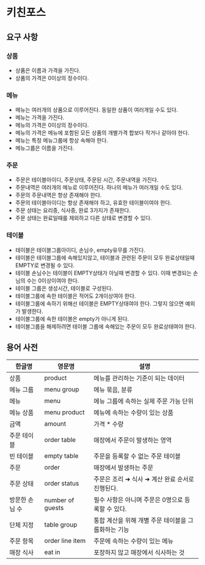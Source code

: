 # 키친포스

## 요구 사항
### 상품
- 상품은 이름과 가격을 가진다.
- 상품의 가격은 0이상의 정수이다.

### 메뉴
- 메뉴는 여러개의 상품으로 이루어진다. 동일한 상품이 여러개일 수도 있다.
- 메뉴는 가격을 가진다.
- 메뉴의 가격은 0이상의 정수이다.
- 메뉴의 가격은 메뉴에 포함된 모든 상품의 개별가격 합보다 작거나 같아야 한다.
- 메뉴는 특정 메뉴그룹에 항상 속해야 한다.
- 메뉴그룹은 이름을 가진다.

### 주문
- 주문은 테이블아이디, 주문상태, 주문된 시간, 주문내역을 가진다.
- 주문내역은 여러개의 메뉴로 이루어진다. 하나의 메뉴가 여러개일 수도 있다.
- 주문의 주문내역은 항상 존재해야 한다.
- 주문의 테이블아이디는 항상 존재해야 하고, 유효한 테이블이여야 한다.
- 주문 상태는 요리중, 식사중, 완료 3가지가 존재한다.
- 주문 상태는 완료일때를 제외하고 다른 상태로 변경할 수 있다.

### 테이블
- 테이블은 테이블그룹아이디, 손님수, empty유무를 가진다.
- 테이블은 테이블그룹에 속해있지않고, 테이블과 관련된 주문이 모두 완료상태일때 EMPTY로 변경될 수 있다.
- 테이블 손님수는 테이블이 EMPTY상태가 아닐때 변경할 수 있다. 이때 변경되는 손님의 수는 0이상이여야 한다.
- 테이블 그룹은 생성시간, 테이블로 구성된다.
- 테이블그룹에 속한 테이블은 적어도 2개이상여야 한다.
- 테이블그룹에 속하기 위해선 테이블은 EMPTY상태여야 한다. 그렇지 않으면 예외가 발생한다.
- 테이블그룹에 속한 테이블은 empty가 아니게 된다.
- 테이블그룹을 해제하려면 테이블 그룹에 속해있는 주문이 모두 완료상태여야 한다.

## 용어 사전

| 한글명 | 영문명 | 설명 |
| --- | --- | --- |
| 상품 | product | 메뉴를 관리하는 기준이 되는 데이터 |
| 메뉴 그룹 | menu group | 메뉴 묶음, 분류 |
| 메뉴 | menu | 메뉴 그룹에 속하는 실제 주문 가능 단위 |
| 메뉴 상품 | menu product | 메뉴에 속하는 수량이 있는 상품 |
| 금액 | amount | 가격 * 수량 |
| 주문 테이블 | order table | 매장에서 주문이 발생하는 영역 |
| 빈 테이블 | empty table | 주문을 등록할 수 없는 주문 테이블 |
| 주문 | order | 매장에서 발생하는 주문 |
| 주문 상태 | order status | 주문은 조리 ➜ 식사 ➜ 계산 완료 순서로 진행된다. |
| 방문한 손님 수 | number of guests | 필수 사항은 아니며 주문은 0명으로 등록할 수 있다. |
| 단체 지정 | table group | 통합 계산을 위해 개별 주문 테이블을 그룹화하는 기능 |
| 주문 항목 | order line item | 주문에 속하는 수량이 있는 메뉴 |
| 매장 식사 | eat in | 포장하지 않고 매장에서 식사하는 것 |
